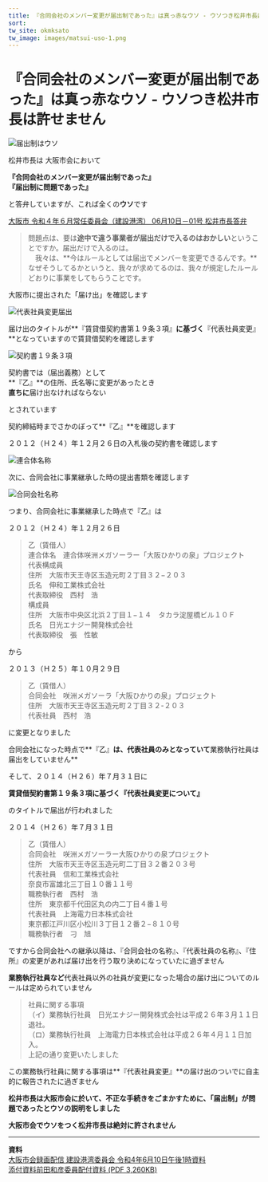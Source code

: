 ```yaml
---
title: 『合同会社のメンバー変更が届出制であった』は真っ赤なウソ - ウソつき松井市長は許せません  
sort: 
tw_site: okmksato
tw_image: images/matsui-uso-1.png
---
```

# 『合同会社のメンバー変更が届出制であった』は真っ赤なウソ - ウソつき松井市長は許せません  
  
![届出制はウソ](images/matsui-uso-1.png)  

松井市長は
大阪市会において

**『合同会社のメンバー変更が届出制であった』**  
**『届出制に問題であった』**  

と答弁していますが、これば全くの**ウソ**です

[大阪市  令和４年６月常任委員会（建設港湾）  06月10日－01号 松井市長答弁](https://ssp.kaigiroku.net/tenant/cityosaka/MinuteView.html?council_id=3436&schedule_id=2&minute_id=194&tab=list)

>問題点は、要は**途中で違う事業者が届出だけで入るのはおかしい**ということですか。届出だけで入るのは。  
　我々は、**今はルールとしては届出でメンバーを変更できるんです。**なぜそうしてるかというと、我々が求めてるのは、我々が規定したルールどおりに事業をしてもらうことです。

大阪市に提出された「届け出」を確認します

![代表社員変更届出](images/shainhenkou.png)

届け出のタイトルが**『賃貸借契約書第１９条３項』**に基づく**『代表社員変更』**となっていますので賃貸借契約を確認します

![契約書１９条３項](images/19jyo-3.png)

契約書では（届出義務）として  
**『乙』**の住所、氏名等に変更があったとき  
**直ちに**届け出なければならない  

とされています


契約締結時までさかのぼって**『乙』**を確認します

２０１２（Ｈ２４）年１２月２６日の入札後の契約書を確認します

![連合体名称](images/rengoutai-namae.png)

次に、合同会社に事業継承した時の提出書類を確認します

![合同会社名称](images/goudougaisha-namae.png)

つまり、合同会社に事業継承した時点で『乙』は

２０１２（Ｈ２４）年１２月２６日  
>乙（賃借人）  
連合体名　連合体咲洲メガソーラー「大阪ひかりの泉」プロジェクト  
代表構成員  
住所　大阪市天王寺区玉造元町２丁目３２−２０３  
氏名　伸和工業株式会社  
代表取締役　西村　浩  
構成員  
住所　大阪市中央区北浜２丁目１−１４　タカラ淀屋橋ビル１０Ｆ  
氏名　日光エナジー開発株式会社  
代表取締役　張　性敏  

から

２０１３（Ｈ２５）年１０月２９日  
>乙（賃借人）  
合同会社　咲洲メガソーラ「大阪ひかりの泉」プロジェクト  
住所　大阪市天王寺区玉造元町２丁目３２-２０３  
代表社員　西村　浩  

に変更となりました

合同会社になった時点で**『乙』**は、**代表社員のみ**となっていて**業務執行社員は届出をしていません**

そして、２０１４（Ｈ２６）年７月３１日に

**賃貸借契約書第１９条３項に基づく『代表社員変更について』**

のタイトルで届出が行われました

２０１４（Ｈ２６）年７月３１日    
>乙（賃借人）  
合同会社　咲洲メガソーラー大阪ひかりの泉プロジェクト  
住所　大阪市天王寺区玉造元町二丁目３２番２０３号  
代表社員　信和工業株式会社  
奈良市富雄北三丁目１０番１１号  
職務執行者　西村　浩  
住所　東京都千代田区丸の内二丁目４番１号  
代表社員　上海電力日本株式会社  
東京都江戸川区小松川３丁目１２番２−８１０号  
職務執行者　刁　旭  

ですから合同会社への継承以降は、『合同会社の名称』、『代表社員の名称』、『住所』の変更があれば届け出を行う取り決めになっていたに過ぎません  

**業務執行社員など**代表社員以外の社員が変更になった場合の届け出についてのルールは定められていません

>社員に関する事項  
（イ）業務執行社員　日光エナジー開発株式会社は平成２６年３月１１日退社。  
（ロ）業務執行社員　上海電力日本株式会社は平成２６年４月１１日加入。  
上記の通り変更いたしました  

この業務執行社員に関する事項は**『代表社員変更』**の届け出のついでに自主的に報告されたに過ぎません

**松井市長は大阪市会に於いて、不正な手続きをごまかすために、「届出制」が問題であったとウソの説明をしました**  

**大阪市会でウソをつく松井市長は絶対に許されません**

<hr />

**資料**  
[大阪市会録画配信 建設港湾委員会 令和4年6月10日午後1時資料](http://osaka.gijiroku.com/g07_Video2_View.asp?SrchID=1793)  
[添付資料前田和彦委員配付資料 (PDF 3,260KB)](http://osaka.gijiroku.com/voices/GikaiDoc/attach/Nittei/Nt1792_20220610maeda.pdf)
